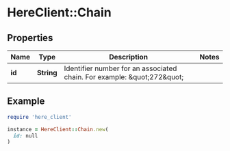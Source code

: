 # HereClient::Chain

## Properties

| Name | Type | Description | Notes |
| ---- | ---- | ----------- | ----- |
| **id** | **String** | Identifier number for an associated chain. For example: \&quot;272\&quot; |  |

## Example

```ruby
require 'here_client'

instance = HereClient::Chain.new(
  id: null
)
```

